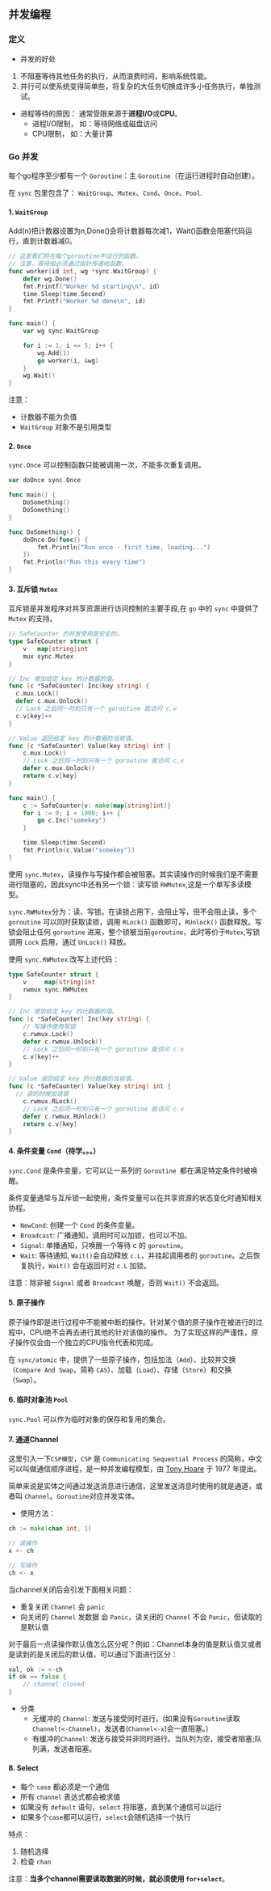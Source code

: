 ## 并发编程

### 定义

- 并发的好处

1. 不阻塞等待其他任务的执行，从而浪费时间，影响系统性能。
2. 并行可以使系统变得简单些，将复杂的大任务切换成许多小任务执行，单独测试。

- 进程等待的原因： 通常受限来源于**进程I/O**或**CPU**。
  - 进程I/O限制， 如：等待网络或磁盘访问
  - CPU限制， 如：大量计算

### Go 并发

每个go程序至少都有一个 `Goroutine`：主 `Goroutine`（在运行进程时自动创建）。

在 `sync` 包里包含了： `WaitGroup`、`Mutex`、`Cond`、`Once`、`Pool`.

#### 1. `WaitGroup`

Add(n)把计数器设置为n,Done()会将计数器每次减1，Wait()函数会阻塞代码运行，直到计数器减0。

```go
// 这是我们将在每个goroutine中运行的函数。
// 注意，等待组必须通过指针传递给函数。
func worker(id int, wg *sync.WaitGroup) {
	defer wg.Done()
	fmt.Printf("Worker %d starting\n", id)
	time.Sleep(time.Second)
	fmt.Printf("Worker %d done\n", id)
}

func main() {
	var wg sync.WaitGroup

	for i := 1; i <= 5; i++ {
		wg.Add(1)
		go worker(i, &wg)
	}
	wg.Wait()
}
```

注意：

- 计数器不能为负值
- `WaitGroup` 对象不是引用类型

#### 2. `Once`

`sync.Once` 可以控制函数只能被调用一次，不能多次重复调用。

```go
var doOnce sync.Once

func main() {
	DoSomething()
	DoSomething()
}

func DoSomething() {
	doOnce.Do(func() {
		fmt.Println("Run once - first time, loading...")
	})
	fmt.Println("Run this every time")
}
```

#### 3. 互斥锁 `Mutex`

互斥锁是并发程序对共享资源进行访问控制的主要手段,在 `go` 中的 `sync` 中提供了 `Mutex` 的支持。

```go
// SafeCounter 的并发使用是安全的。
type SafeCounter struct {
	v   map[string]int
	mux sync.Mutex
}

// Inc 增加给定 key 的计数器的值。
func (c *SafeCounter) Inc(key string) {
  c.mux.Lock()
  defer c.mux.Unlock()
  // Lock 之后同一时刻只有一个 goroutine 能访问 c.v
  c.v[key]++
}

// Value 返回给定 key 的计数器的当前值。
func (c *SafeCounter) Value(key string) int {
	c.mux.Lock()
	// Lock 之后同一时刻只有一个 goroutine 能访问 c.v
	defer c.mux.Unlock()
	return c.v[key]
}

func main() {
	c := SafeCounter{v: make(map[string]int)}
	for i := 0; i < 1000; i++ {
		go c.Inc("somekey")
	}

	time.Sleep(time.Second)
	fmt.Println(c.Value("somekey"))
}
```

使用 `sync.Mutex`，读操作与写操作都会被阻塞。其实读操作的时候我们是不需要进行阻塞的，因此sync中还有另一个锁：读写锁 `RWMutex`,这是一个单写多读模型。

`sync.RWMutex`分为：读、写锁。在读锁占用下，会阻止写，但不会阻止读，多个 `goroutine` 可以同时获取读锁，调用 `RLock()` 函数即可，`RUnlock()` 函数释放。写锁会阻止任何 `goroutine` 进来，整个锁被当前`goroutine`，此时等价于`Mutex`,写锁调用 `Lock` 启用，通过 `UnLock()` 释放。

使用 `sync.RWMutex` 改写上述代码：

```go
type SafeCounter struct {
	v     map[string]int
	rwmux sync.RWMutex
}

// Inc 增加给定 key 的计数器的值。
func (c *SafeCounter) Inc(key string) {
	// 写操作使用写锁
	c.rwmux.Lock()
	defer c.rwmux.Unlock()
	// Lock 之后同一时刻只有一个 goroutine 能访问 c.v
	c.v[key]++
}

// Value 返回给定 key 的计数器的当前值。
func (c *SafeCounter) Value(key string) int {
  // 读的时候加读锁
	c.rwmux.RLock()
	// Lock 之后同一时刻只有一个 goroutine 能访问 c.v
	defer c.rwmux.RUnlock()
	return c.v[key]
}
```

#### 4. 条件变量 `Cond`（待学。。。）

`sync.Cond` 是条件变量，它可以让一系列的 `Goroutine `都在满足特定条件时被唤醒。

条件变量通常与互斥锁一起使用，条件变量可以在共享资源的状态变化时通知相关协程。 

- `NewCond`: 创建一个 `Cond` 的条件变量。
- `Broadcast`: 广播通知，调用时可以加锁，也可以不加。
- `Signal`: 单播通知，只唤醒一个等待 c 的 `goroutine`。
- `Wait`: 等待通知, `Wait()`会自动释放 `c.L`，并挂起调用者的 `goroutine`。之后恢复执行，`Wait()` 会在返回时对 `c.L` 加锁。

注意：除非被 `Signal` 或者 `Broadcast` 唤醒，否则 `Wait()` 不会返回。

#### 5. 原子操作

原子操作即是进行过程中不能被中断的操作。针对某个值的原子操作在被进行的过程中，CPU绝不会再去进行其他的针对该值的操作。 为了实现这样的严谨性，原子操作仅会由一个独立的CPU指令代表和完成。

在 `sync/atomic` 中，提供了一些原子操作，包括加法（`Add`）、比较并交换（`Compare And Swap`，简称 `CAS`）、加载（`Load`）、存储（`Store`）和交换（`Swap`）。

#### 6. 临时对象池 `Pool`

`sync.Pool` 可以作为临时对象的保存和复用的集合。

#### 7. 通道Channel

这里引入一下`CSP模型`，`CSP` 是 `Communicating Sequential Process` 的简称，中文可以叫做通信顺序进程，是一种并发编程模型，由 [Tony Hoare](https://en.wikipedia.org/wiki/Tony_Hoare) 于 1977 年提出。

简单来说是实体之间通过发送消息进行通信，这里发送消息时使用的就是通道，或者叫 `Channel`。`Goroutine`对应并发实体。

- 使用方法：

```go
ch := make(chan int, 1)

// 读操作
x <- ch

// 写操作
ch <- x
```

当channel关闭后会引发下面相关问题：

- 重复关闭 `Channel` 会 `panic`
- 向关闭的 `Channel` 发数据 会 `Panic`，读关闭的 `Channel` 不会 `Panic`，但读取的是默认值

对于最后一点读操作默认值怎么区分呢？例如：Channel本身的值是默认值又或者是读到的是关闭后的默认值，可以通过下面进行区分：

```go
val, ok := <-ch
if ok == false {
    // channel closed
}
```

- 分类
  - 无缓冲的 `Channel`: 发送与接受同时进行。(如果没有`Goroutine`读取`Channel(<-Channel)`，发送者(`Channel<-x`)会一直阻塞。)
  - 有缓冲的`Channel`: 发送与接受并非同时进行。当队列为空，接受者阻塞;队列满，发送者阻塞。

#### 8. Select

- 每个 `case` 都必须是一个通信
- 所有 `channel` 表达式都会被求值
- 如果没有 `default` 语句，`select` 将阻塞，直到某个通信可以运行
- 如果多个`case`都可以运行，`select`会随机选择一个执行

特点：

1. 随机选择
2. 检查 `chan`

注意：**当多个channel需要读取数据的时候，就必须使用 `for+select`**。